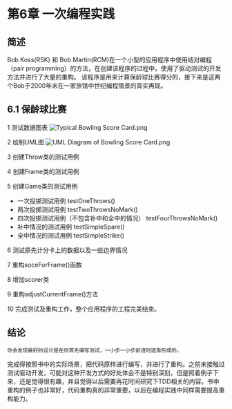 # 第6章 一次编程实践
## 简述
Bob Koss(RSK) 和 Bob Martin(RCM)在一个小型的应用程序中使用结对编程（pair programming）的方法，在创建该程序的过程中，使用了驱动测试的开发方法并进行了大量的重构。
该程序是用来计算保龄球比赛得分的，接下来是这两个Bob于2000年末在一家旅馆中世纪编程情景的真实再现。

## 6.1 保龄球比赛
1 测试数据图表
![Typical Bowling Score Card.png](https://upload-images.jianshu.io/upload_images/3515839-e5ea8e28aaa65966.png?imageMogr2/auto-orient/strip%7CimageView2/2/w/1240)

2 绘制UML图
![UML Diagram of Bowling Score Card.png](https://upload-images.jianshu.io/upload_images/3515839-2c1462f0805a177c.png?imageMogr2/auto-orient/strip%7CimageView2/2/w/1240)

3 创建Throw类的测试用例

4 创建Frame类的测试用例

5 创建Game类的测试用例
  - 一次投掷测试用例 testOneThrows()
  - 两次投掷测试用例 testTwoThrowsNoMark()
  - 四次投掷测试用例（不包含补中和全中的情况） testFourThrowsNoMark()
  - 补中情况的测试用例 testSimpleSpare()
  - 全中情况的测试用例 testSimpleStrike()

6 测试原先计分卡上的数据以及一些边界情况

7 重构soceForFrame()函数

8 增加scorer类

9 重构adjustCurrentFrame()方法

10 完成测试及重构工作，整个应用程序的工程完美结束。

## 结论
```你会发现最好的设计是在你首先编写测试，一小步一小步前进时逐渐形成的。```    

完成得按照书中的实际场景，把代码原样进行编写，并进行了重构。之前未接触过测试驱动开发，可能对这种开发方式的好处体会不是特别深刻，但是照着例子下来，还是觉得很有趣，并且觉得以后需要再花时间研究下TDD相关的内容。书中重构的例子也非常好，代码重构真的非常重要，以后在编程实践中同样需要提高重构能力。

